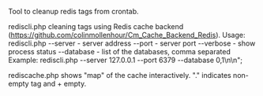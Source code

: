 Tool to cleanup redis tags from crontab.

rediscli.php
cleaning tags using Redis cache backend 
(https://github.com/colinmollenhour/Cm_Cache_Backend_Redis).
Usage: rediscli.php <args>
    --server <server> - server address
    --port <port> - server port
    --verbose - show process status
    --database <databases> - list of the databases, comma separated
Example: rediscli.php --server 127.0.0.1 --port 6379 --database 0,1\n\n";

rediscache.php
shows "map" of the cache interactively. "." indicates non-empty tag and + 
empty.
